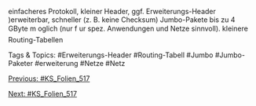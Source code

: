 einfacheres Protokoll, kleiner Header, ggf. Erweiterungs-Header
)erweiterbar, schneller (z. B. keine Checksum)
Jumbo-Pakete bis zu 4 GByte m oglich (nur f ur spez. Anwendungen und
Netze sinnvoll).
kleinere Routing-Tabellen

   Tags & Topics:
   #Erweiterungs-Header
   #Routing-Tabell
   #Jumbo
   #Jumbo-Paketer
   #erweiterung
   #Netze
   #Netz

[Previous: #KS_Folien_517](KS_Folien_517.md)

[Next: #KS_Folien_517](KS_Folien_517.md)